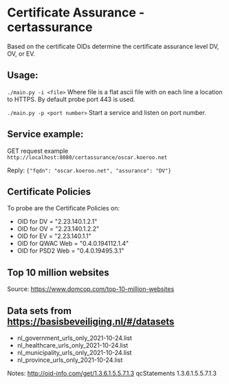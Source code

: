 # Certificate Assurance - certassurance

Based on the certificate OIDs determine the certificate assurance level DV, OV, or EV.

## Usage:
`./main.py -i <file>`
Where file is a flat ascii file with on each line a location to HTTPS. By default probe port 443 is used.

`./main.py -p <port number>`
Start a service and listen on port number.

## Service example:
GET request example
`http://localhost:8080/certassurance/oscar.koeroo.net`

Reply:
`{"fqdn": "oscar.koeroo.net", "assurance": "DV"}`



## Certificate Policies
To probe are the Certificate Policies on: 
* OID for DV        = "2.23.140.1.2.1"
* OID for OV        = "2.23.140.1.2.2"
* OID for EV        = "2.23.140.1.1"
* OID for QWAC Web  = "0.4.0.194112.1.4"
* OID for PSD2 Web  = "0.4.0.19495.3.1"


## Top 10 million websites
Source: https://www.domcop.com/top-10-million-websites

## Data sets from https://basisbeveiliging.nl/#/datasets
* nl_government_urls_only_2021-10-24.list
* nl_healthcare_urls_only_2021-10-24.list
* nl_municipality_urls_only_2021-10-24.list
* nl_province_urls_only_2021-10-24.list


Notes:
http://oid-info.com/get/1.3.6.1.5.5.7.1.3
qcStatements
1.3.6.1.5.5.7.1.3
